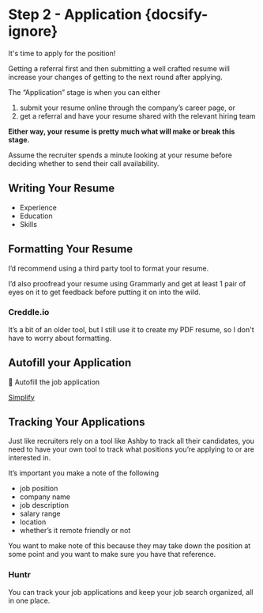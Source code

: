 # Step 2 - Application {docsify-ignore}

It's time to apply for the position!

Getting a referral first and then submitting a well crafted resume will increase your changes of getting to the next round after applying.

The “Application” stage is when you can either

1. submit your resume online through the company’s career page, or
2. get a referral and have your resume shared with the relevant hiring team

**Either way, your resume is pretty much what will make or break this stage.**

Assume the recruiter spends a minute looking at your resume before deciding whether to send their call availability.

## Writing Your Resume

- Experience
- Education
- Skills

## Formatting Your Resume

I’d recommend using a third party tool to format your resume.

I’d also proofread your resume using Grammarly and get at least 1 pair of eyes on it to get feedback before putting it on into the wild.

### Creddle.io

It’s a bit of an older tool, but I still use it to create my PDF resume, so I don't have to worry about formatting.

## Autofill your Application

📝 Autofill the job application

[Simplify](https://www.linkedin.com/company/simplifyjobs/)

## Tracking Your Applications

Just like recruiters rely on a tool like Ashby to track all their candidates, you need to have your own tool to track what positions you’re applying to or are interested in.

It’s important you make a note of the following

- job position
- company name
- job description
- salary range
- location
- whether’s it remote friendly or not

You want to make note of this because they may take down the position at some point and you want to make sure you have that reference.

### Huntr

You can track your job applications and keep your job search organized, all in one place.